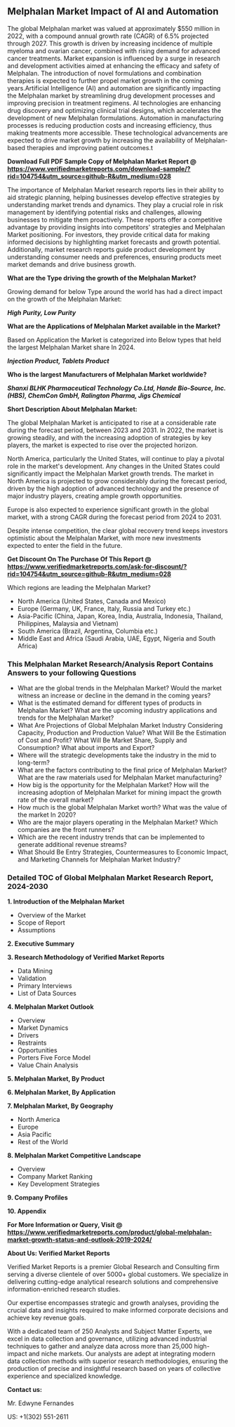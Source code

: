 <h2>Melphalan Market Impact of AI and Automation</h2>The global Melphalan market was valued at approximately $550 million in 2022, with a compound annual growth rate (CAGR) of 6.5% projected through 2027. This growth is driven by increasing incidence of multiple myeloma and ovarian cancer, combined with rising demand for advanced cancer treatments. Market expansion is influenced by a surge in research and development activities aimed at enhancing the efficacy and safety of Melphalan. The introduction of novel formulations and combination therapies is expected to further propel market growth in the coming years.Artificial Intelligence (AI) and automation are significantly impacting the Melphalan market by streamlining drug development processes and improving precision in treatment regimens. AI technologies are enhancing drug discovery and optimizing clinical trial designs, which accelerates the development of new Melphalan formulations. Automation in manufacturing processes is reducing production costs and increasing efficiency, thus making treatments more accessible. These technological advancements are expected to drive market growth by increasing the availability of Melphalan-based therapies and improving patient outcomes.t</p><p id="" class=""><strong>Download Full PDF Sample Copy of Melphalan Market Report @ <a href="https://www.verifiedmarketreports.com/download-sample/?rid=104754&utm_source=github-R&utm_medium=028" target="_blank">https://www.verifiedmarketreports.com/download-sample/?rid=104754&utm_source=github-R&utm_medium=028</a></strong></p><p>The importance of&nbsp;Melphalan Market research reports lies in their ability to aid strategic planning, helping businesses develop effective strategies by understanding market trends and dynamics. They play a crucial role in risk management by identifying potential risks and challenges, allowing businesses to mitigate them proactively. These reports offer a competitive advantage by providing insights into competitors' strategies and Melphalan Market positioning. For investors, they provide critical data for making informed decisions by highlighting market forecasts and growth potential. Additionally, market research reports guide product development by understanding consumer needs and preferences, ensuring products meet market demands and drive business growth.</p><p><strong>What are the&nbsp;Type driving the growth of the Melphalan Market?</strong></p><p id="" class="">Growing demand for below Type around the world has had a direct impact on the growth of the Melphalan Market:</p><em><strong>High Purity, Low Purity</strong></em></p><strong>What are the&nbsp;Applications&nbsp;of Melphalan Market available in the Market?</strong></p><p id="" class="">Based on Application the Market is categorized into Below types that held the largest Melphalan Market share In 2024.</p><em><strong>Injection Product, Tablets Product</strong></em></p><strong>Who is the largest Manufacturers of Melphalan Market worldwide?</strong></p><p><em><strong>Shanxi BLHK Pharmaceutical Technology Co.Ltd, Hande Bio-Source, Inc. (HBS), ChemCon GmbH, Ralington Pharma, Jigs Chemical</strong></em></p><p id="" class=""><strong>Short Description About Melphalan Market:</strong></p><p>The global Melphalan Market is anticipated to rise at a considerable rate during the forecast period, between 2023 and 2031. In 2022, the market is growing steadily, and with the increasing adoption of strategies by key players, the market is expected to rise over the projected horizon.</p><p>North America, particularly the United States, will continue to play a pivotal role in the market's development. Any changes in the United States could significantly impact the Melphalan Market growth trends. The market in North America is projected to grow considerably during the forecast period, driven by the high adoption of advanced technology and the presence of major industry players, creating ample growth opportunities.</p><p>Europe is also expected to experience significant growth in the global market, with a strong CAGR during the forecast period from 2024 to 2031.</p><p>Despite intense competition, the clear global recovery trend keeps investors optimistic about the Melphalan Market, with more new investments expected to enter the field in the future.</p><p id="" class=""><strong>Get Discount On The Purchase Of This Report @ <a href="https://www.verifiedmarketreports.com/ask-for-discount/?rid=104754&utm_source=github-R&utm_medium=028" target="_blank">https://www.verifiedmarketreports.com/ask-for-discount/?rid=104754&utm_source=github-R&utm_medium=028</a></strong></p>Which regions are leading the Melphalan Market?</p><ul><li>North America (United States, Canada and Mexico)</li><li>Europe (Germany, UK, France, Italy, Russia and Turkey etc.)</li><li>Asia-Pacific (China, Japan, Korea, India, Australia, Indonesia, Thailand, Philippines, Malaysia and Vietnam)</li><li>South America (Brazil, Argentina, Columbia etc.)</li><li>Middle East and Africa (Saudi Arabia, UAE, Egypt, Nigeria and South Africa)</li></ul><h3 id="" class="">This Melphalan Market Research/Analysis Report Contains Answers to your following Questions</h3><ul><li>What are the global trends in the Melphalan Market? Would the market witness an increase or decline in the demand in the coming years?</li><li>What is the estimated demand for different types of products in Melphalan Market? What are the upcoming industry applications and trends for the Melphalan Market?</li><li>What Are Projections of Global Melphalan Market Industry Considering Capacity, Production and Production Value? What Will Be the Estimation of Cost and Profit? What Will Be Market Share, Supply and Consumption? What about imports and Export?</li><li>Where will the strategic developments take the industry in the mid to long-term?</li><li>What are the factors contributing to the final price of Melphalan Market? What are the raw materials used for Melphalan Market manufacturing?</li><li>How big is the opportunity for the Melphalan Market? How will the increasing adoption of Melphalan Market for mining impact the growth rate of the overall market?</li><li>How much is the global Melphalan Market worth? What was the value of the market In 2020?</li><li>Who are the major players operating in the Melphalan Market? Which companies are the front runners?</li><li>Which are the recent industry trends that can be implemented to generate additional revenue streams?</li><li>What Should Be Entry Strategies, Countermeasures to Economic Impact, and Marketing Channels for Melphalan Market Industry?</li></ul><h3 id="" class="">Detailed TOC of Global Melphalan Market Research Report, 2024-2030</h3><p id="" class=""><strong>1. Introduction of the Melphalan Market</strong></p><ul><li>Overview of the Market</li><li>Scope of Report</li><li>Assumptions</li></ul><p id="" class=""><strong>2. Executive Summary</strong></p><p id="" class=""><strong>3. Research Methodology of Verified Market Reports</strong></p><ul><li>Data Mining</li><li>Validation</li><li>Primary Interviews</li><li>List of Data Sources</li></ul><p id="" class=""><strong>4. Melphalan Market Outlook</strong></p><ul><li>Overview</li><li>Market Dynamics</li><li>Drivers</li><li>Restraints</li><li>Opportunities</li><li>Porters Five Force Model</li><li>Value Chain Analysis</li></ul><p id="" class=""><strong>5. Melphalan Market, By Product</strong></p><p id="" class=""><strong>6. Melphalan Market, By Application</strong></p><p id="" class=""><strong>7. Melphalan Market, By Geography</strong></p><ul><li>North America</li><li>Europe</li><li>Asia Pacific</li><li>Rest of the World</li></ul><p id="" class=""><strong>8. Melphalan Market Competitive Landscape</strong></p><ul><li>Overview</li><li>Company Market Ranking</li><li>Key Development Strategies</li></ul><p id="" class=""><strong>9. Company Profiles</strong></p><p id="" class=""><strong>10. Appendix</strong></p><p id="" class=""><strong>For More Information or Query, Visit @ <a href="https://www.verifiedmarketreports.com/product/global-melphalan-market-growth-status-and-outlook-2019-2024/" target="_blank">https://www.verifiedmarketreports.com/product/global-melphalan-market-growth-status-and-outlook-2019-2024/</a></strong></p><p id="" class=""><strong>About Us: Verified Market Reports</strong></p><p id="" class="">Verified Market Reports is a premier Global Research and Consulting firm serving a diverse clientele of over 5000+ global customers. We specialize in delivering cutting-edge analytical research solutions and comprehensive information-enriched research studies.</p><p id="" class="">Our expertise encompasses strategic and growth analyses, providing the crucial data and insights required to make informed corporate decisions and achieve key revenue goals.</p><p id="" class="">With a dedicated team of 250 Analysts and Subject Matter Experts, we excel in data collection and governance, utilizing advanced industrial techniques to gather and analyze data across more than 25,000 high-impact and niche markets. Our analysts are adept at integrating modern data collection methods with superior research methodologies, ensuring the production of precise and insightful research based on years of collective experience and specialized knowledge.</p><p id="" class=""><strong>Contact us:</strong></p><p id="" class="">Mr. Edwyne Fernandes</p><p id="" class="">US: +1(302) 551-2611</p>